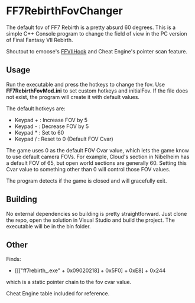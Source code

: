 # FF7RebirthFovChanger

The default fov of FF7 Rebirth is a pretty absurd 60 degrees. 
This is a simple C++ Console program to change the field of view in the PC version of Final Fantasy VII Rebirth.

Shoutout to emoose's [FFVIIHook](https://www.nexusmods.com/finalfantasy7rebirth/mods/4) and Cheat Engine's pointer scan feature.

## Usage

Run the executable and press the hotkeys to change the fov. 
Use __FF7RebirthFovMod.ini__ to set custom hotkeys and initialFov.
If the file does not exist, the program will create it with default values.

The default hotkeys are:

 - Keypad + : Increase FOV by 5
 - Keypad - : Decrease FOV by 5
 - Keypad * : Set to 60
 - Keypad / : Reset to 0 (Default FOV Cvar)

The game uses 0 as the default FOV Cvar value, which lets the game know to use default camera FOVs.
For example, Cloud's section in Nibelheim has a default FOV of 65, but open world sections are generally 60.
Setting this Cvar value to something other than 0 will control those FOV values.

The program detects if the game is closed and will gracefully exit.

## Building

No external dependencies so building is pretty straightforward.
Just clone the repo, open the solution in Visual Studio and build the project.
The executable will be in the bin folder.

## Other

Finds: 
- [[["ff7rebirth_.exe" + 0x09020218] + 0x5F0] + 0xE8] + 0x244

which is a static pointer chain to the fov cvar value.

Cheat Engine table included for reference.